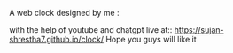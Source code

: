A web clock designed by me :

with the help of youtube and chatgpt
    live at::
        https://sujan-shrestha7.github.io/clock/
Hope you guys will like it
